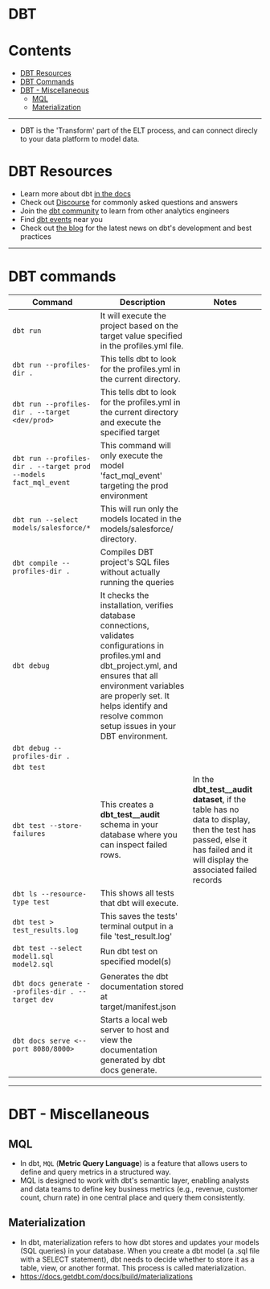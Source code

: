 # DBT

Contents
=======================
* [DBT Resources](#dbt-resources)
* [DBT Commands](#dbt-commands)
* [DBT - Miscellaneous](#dbt---miscellaneous)
     * [MQL](#mql)
     * [Materialization](#materialization)


-------------------------------------------------------------------------------


* DBT is the 'Transform' part of the ELT process, and can connect direcly to your data platform to model data.





# DBT Resources
- Learn more about dbt [in the docs](https://docs.getdbt.com/docs/introduction)
- Check out [Discourse](https://discourse.getdbt.com/) for commonly asked questions and answers
- Join the [dbt community](http://community.getbdt.com/) to learn from other analytics engineers
- Find [dbt events](https://events.getdbt.com) near you
- Check out [the blog](https://blog.getdbt.com/) for the latest news on dbt's development and best practices

--------------------------------------

# DBT commands

| **Command**   | **Description**          |  **Notes** |
|------------|---------------|---------------|
| `dbt run`   | It will execute the project based on the target value specified in the profiles.yml file. |   |
| `dbt run --profiles-dir .`   | This tells dbt to look for the profiles.yml in the current directory. |   |
| `dbt run --profiles-dir . --target <dev/prod>`   | This tells dbt to look for the profiles.yml in the current directory and execute the specified target |   |
| `dbt run --profiles-dir . --target prod --models fact_mql_event` | This command will only execute the model 'fact_mql_event' targeting the prod environment  |   |
| `dbt run --select models/salesforce/*` | This will run only the models located in the models/salesforce/ directory. |   |
| `dbt compile --profiles-dir .`  |  Compiles DBT project's SQL files without actually running the queries |   |
| `dbt debug`   | It checks the installation, verifies database connections, validates configurations in profiles.yml and dbt_project.yml, and ensures that all environment variables are properly set. It helps identify and resolve common setup issues in your DBT environment. |   |
| `dbt debug --profiles-dir .`   |  |   |
| `dbt test`   |  |   |
| `dbt test --store-failures`   |  This creates a **dbt_test__audit** schema in your database where you can inspect failed rows. |  In the **dbt_test__audit dataset**, if the table has no data to display, then the test has passed, else it has failed and it will display the associated failed records|
| `dbt ls --resource-type test`   | This shows all tests that dbt will execute. |   |
| `dbt test > test_results.log`   | This saves the tests' terminal output in a file 'test_result.log' |   |
| `dbt test --select model1.sql model2.sql`   | Run dbt test on specified model(s) |   |
| `dbt docs generate --profiles-dir . --target dev`   | Generates the dbt documentation stored at target/manifest.json |   |
| `dbt docs serve <--port 8080/8000>`   | Starts a local web server to host and view the documentation generated by dbt docs generate. |   |

--------------------------------------

# DBT - Miscellaneous

## MQL
* In dbt, `MQL` (**Metric Query Language**) is a feature that allows users to define and query metrics in a structured way.
* MQL is designed to work with dbt's semantic layer, enabling analysts and data teams to define key business metrics (e.g., revenue, customer count, churn rate) in one central place and query them consistently.

## Materialization
* In dbt, materialization refers to how dbt stores and updates your models (SQL queries) in your database. When you create a dbt model (a .sql file with a SELECT statement), dbt needs to decide whether to store it as a table, view, or another format. This process is called materialization.
* https://docs.getdbt.com/docs/build/materializations

